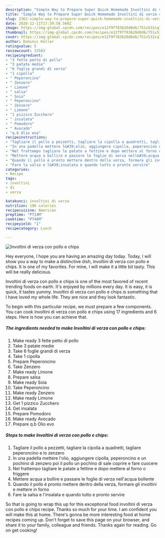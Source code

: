 ```yaml
---
description: "Simple Way to Prepare Super Quick Homemade Involtini di verza con pollo e chips"
title: "Simple Way to Prepare Super Quick Homemade Involtini di verza con pollo e chips"
slug: 2362-simple-way-to-prepare-super-quick-homemade-involtini-di-verza-con-pollo-e-chips
date: 2020-12-11T17:39:58.560Z
image: https://img-global.cpcdn.com/recipes/e12f9ff83620d8d6/751x532cq70/involtini-di-verza-con-pollo-e-chips-recipe-main-photo.jpg
thumbnail: https://img-global.cpcdn.com/recipes/e12f9ff83620d8d6/751x532cq70/involtini-di-verza-con-pollo-e-chips-recipe-main-photo.jpg
cover: https://img-global.cpcdn.com/recipes/e12f9ff83620d8d6/751x532cq70/involtini-di-verza-con-pollo-e-chips-recipe-main-photo.jpg
author: Dominic Keller
ratingvalue: 5
reviewcount: 33503
recipeingredient:
- "3 fette petto di pollo"
- "3 patate medie"
- "6 foglie grandi di verza"
- "1 cipolla"
- " Peperoncino"
- " Zenzero"
- " Limone"
- " salsa"
- " Soia"
- " Peperoncino"
- " Zenzero"
- " Limone"
- "1 pizzico Zucchero"
- " insalata"
- " Pomodoro"
- " Avocado"
- "q.b Olio evo"
recipeinstructions:
- "Tagliare il pollo a pezzetti, tagliare la cipolla a quadretti, tagliare peperoncino e lo zenzero"
- "In una padella mettere l&#39;olio, aggiungere cipolla, peperoncino e un pochino di zenzero poi il pollo un pochino di sale coprire e fare cuocere"
- "Nel frattempo tagliare le patate a fettine e dopo mettere al forno o friggere"
- "Mettere acqua a bollire e passare le foglie di verza nell&#39;acqua bollente"
- "Quando il pollo è pronto mettere dentro della verza, formare gli involtini e mettere in forno"
- "Fare la salsa e l&#39;insalata e quando tutto e pronto servire"
categories:
- Recipe
tags:
- involtini
- di
- verza

katakunci: involtini di verza 
nutrition: 196 calories
recipecuisine: American
preptime: "PT14M"
cooktime: "PT46M"
recipeyield: "1"
recipecategory: Lunch

---
```



![Involtini di verza con pollo e chips](https://img-global.cpcdn.com/recipes/e12f9ff83620d8d6/751x532cq70/involtini-di-verza-con-pollo-e-chips-recipe-main-photo.jpg)

Hey everyone, I hope you are having an amazing day today. Today, I will show you a way to make a distinctive dish, involtini di verza con pollo e chips. It is one of my favorites. For mine, I will make it a little bit tasty. This will be really delicious.

Involtini di verza con pollo e chips is one of the most favored of recent trending foods on earth. It's enjoyed by millions every day. It is easy, it is quick, it tastes yummy. Involtini di verza con pollo e chips is something that I have loved my whole life. They are nice and they look fantastic.




To begin with this particular recipe, we must prepare a few components. You can cook involtini di verza con pollo e chips using 17 ingredients and 6 steps. Here is how you can achieve that.

<!--inarticleads1-->

##### The ingredients needed to make Involtini di verza con pollo e chips:

1. Make ready 3 fette petto di pollo
1. Take 3 patate medie
1. Take 6 foglie grandi di verza
1. Take 1 cipolla
1. Prepare  Peperoncino
1. Take  Zenzero
1. Make ready  Limone
1. Prepare  salsa
1. Make ready  Soia
1. Take  Peperoncino
1. Make ready  Zenzero
1. Make ready  Limone
1. Get 1 pizzico Zucchero
1. Get  insalata
1. Prepare  Pomodoro
1. Make ready  Avocado
1. Prepare q.b Olio evo




<!--inarticleads2-->

##### Steps to make Involtini di verza con pollo e chips:

1. Tagliare il pollo a pezzetti, tagliare la cipolla a quadretti, tagliare peperoncino e lo zenzero
1. In una padella mettere l&#39;olio, aggiungere cipolla, peperoncino e un pochino di zenzero poi il pollo un pochino di sale coprire e fare cuocere
1. Nel frattempo tagliare le patate a fettine e dopo mettere al forno o friggere
1. Mettere acqua a bollire e passare le foglie di verza nell&#39;acqua bollente
1. Quando il pollo è pronto mettere dentro della verza, formare gli involtini e mettere in forno
1. Fare la salsa e l&#39;insalata e quando tutto e pronto servire




So that is going to wrap this up for this exceptional food involtini di verza con pollo e chips recipe. Thanks so much for your time. I am confident you will make this at home. There's gonna be more interesting food at home recipes coming up. Don't forget to save this page on your browser, and share it to your family, colleague and friends. Thanks again for reading. Go on get cooking!
